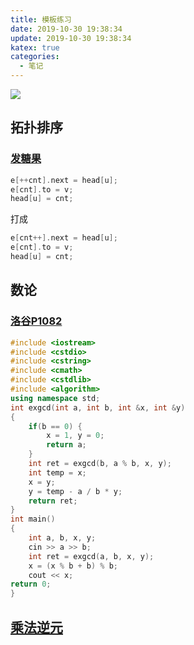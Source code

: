 ```yaml
---
title: 模板练习
date: 2019-10-30 19:38:34
update: 2019-10-30 19:38:34
katex: true
categories:
  - 笔记
---
```


![](https://cdn.luogu.com.cn/upload/image_hosting/v8msk1oq.png)

## 拓扑排序

### [发糖果](http://oj.ipoweru.cn/problem/23300)

```cpp
e[++cnt].next = head[u];
e[cnt].to = v;
head[u] = cnt;
```

打成

```cpp
e[cnt++].next = head[u];
e[cnt].to = v;
head[u] = cnt;
```

## 数论

### [洛谷P1082](https://www.luogu.org/problem/P1082)

```cpp
#include <iostream>
#include <cstdio>
#include <cstring>
#include <cmath>
#include <cstdlib>
#include <algorithm>
using namespace std;
int exgcd(int a, int b, int &x, int &y)
{
	if(b == 0) {
		x = 1, y = 0;
		return a;
	}
	int ret = exgcd(b, a % b, x, y);
	int temp = x;
	x = y;
	y = temp - a / b * y;
	return ret;
}
int main()
{
	int a, b, x, y;
	cin >> a >> b;
	int ret = exgcd(a, b, x, y);
	x = (x % b + b) % b;
	cout << x;
return 0;
}

```

## [乘法逆元](https://www.luogu.org/problem/P3811)

